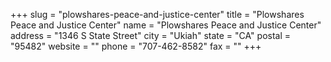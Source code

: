 +++
slug = "plowshares-peace-and-justice-center"
title = "Plowshares Peace and Justice Center"
name = "Plowshares Peace and Justice Center"
address = "1346 S State Street"
city = "Ukiah"
state = "CA"
postal = "95482"
website = ""
phone = "707-462-8582"
fax = ""
+++
